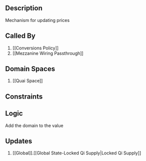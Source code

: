 ## Description

Mechanism for updating prices
## Called By
1. [[Conversions Policy]]
2. [[Mezzanine Wiring Passthrough]]
## Domain Spaces
1. [[Quai Space]]
## Constraints
## Logic
Add the domain to the value

## Updates

1. [[Global]].[[Global State-Locked Qi Supply|Locked Qi Supply]]
